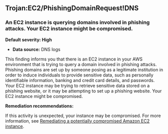 Trojan:EC2/PhishingDomainRequest!DNS
------------------------------------


### An EC2 instance is querying domains involved in phishing attacks. Your EC2 instance might be compromised.


**Default severity: High**


 * **Data source:** DNS logs

This finding informs you that there is an EC2 instance in your AWS environment that is trying to query a domain involved in phishing attacks. Phishing domains are set up by someone posing as a legitimate institution in order to induce individuals to provide sensitive data, such as personally identifiable information, banking and credit card details, and passwords. Your EC2 instance may be trying to retrieve sensitive data stored on a phishing website, or it may be attempting to set up a phishing website. Your EC2 instance might be compromised.


**Remediation recommendations:**


If this activity is unexpected, your instance may be compromised. For more information, see [Remediating a potentially compromised Amazon EC2 instance](https://docs.aws.amazon.com/guardduty/latest/ug/compromised-ec2.html).


